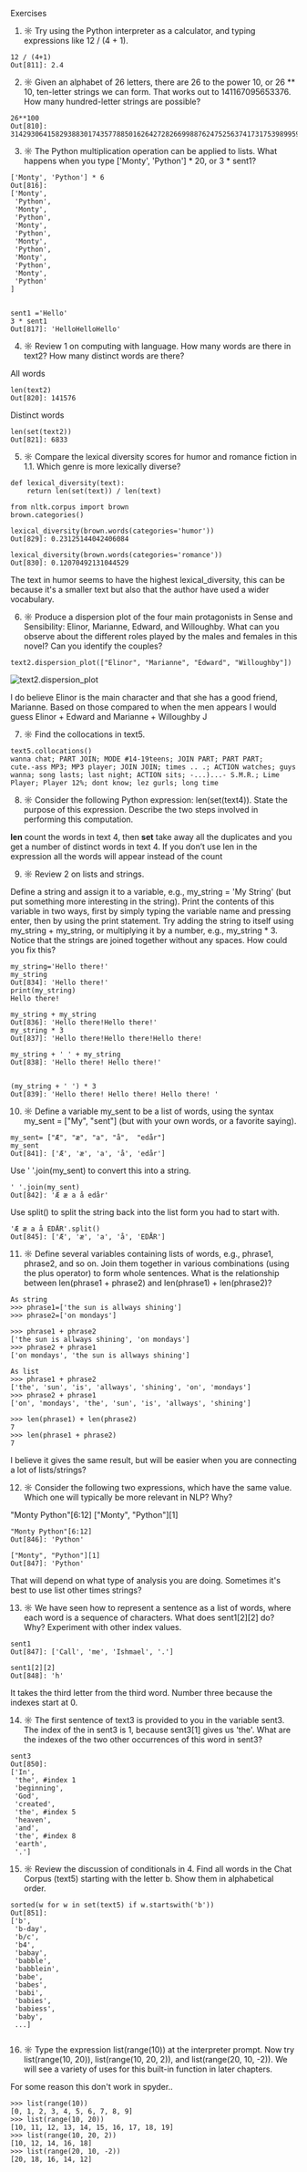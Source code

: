 
Exercises

1. ☼ Try using the Python interpreter as a calculator, and typing expressions like 12 / (4 + 1).
``` 
12 / (4+1)
Out[811]: 2.4

``` 

2. ☼ Given an alphabet of 26 letters, there are 26 to the power 10, or 26 ** 10, ten-letter strings we can form. That works out to 141167095653376. How many hundred-letter strings are possible?

``` 
26**100
Out[810]: 3142930641582938830174357788501626427282669988762475256374173175398995908420104023465432599069702289330964075081611719197835869803511992549376

``` 

3. ☼ The Python multiplication operation can be applied to lists. What happens when you type ['Monty', 'Python'] * 20, or 3 * sent1?

```
['Monty', 'Python'] * 6
Out[816]: 
['Monty',
 'Python',
 'Monty',
 'Python',
 'Monty',
 'Python',
 'Monty',
 'Python',
 'Monty',
 'Python',
 'Monty',
 'Python'
]
 
```

```
sent1 ='Hello'
3 * sent1
Out[817]: 'HelloHelloHello'

```
4. ☼ Review 1 on computing with language. How many words are there in text2? How many distinct words are there?

All words
``` 
len(text2)
Out[820]: 141576

```
Distinct words

```
len(set(text2))
Out[821]: 6833

```

5. ☼ Compare the lexical diversity scores for humor and romance fiction in 1.1. Which genre is more lexically diverse?

```
def lexical_diversity(text):
    return len(set(text)) / len(text)

from nltk.corpus import brown
brown.categories()

lexical_diversity(brown.words(categories='humor'))
Out[829]: 0.23125144042406084

lexical_diversity(brown.words(categories='romance'))
Out[830]: 0.12070492131044529

```
The text in humor seems to have the highest lexical_diversity, this can be because it's a smaller text but also that the author have used a wider vocabulary.

6. ☼ Produce a dispersion plot of the four main protagonists in Sense and Sensibility: Elinor, Marianne, Edward, and Willoughby. What can you observe about the different roles played by the males and females in this novel? Can you identify the couples?

```
text2.dispersion_plot(["Elinor", "Marianne", "Edward", "Willoughby"])

```
![text2.dispersion_plot](https://puu.sh/xAGuv/bf18d0f060.png)

I do believe Elinor is the main character and that she has a good friend, Marianne.
Based on those compared to when the men appears I would guess Elinor + Edward and Marianne + Willoughby J


7. ☼ Find the collocations in text5.

``` 
text5.collocations()
wanna chat; PART JOIN; MODE #14-19teens; JOIN PART; PART PART;
cute.-ass MP3; MP3 player; JOIN JOIN; times .. .; ACTION watches; guys
wanna; song lasts; last night; ACTION sits; -...)...- S.M.R.; Lime
Player; Player 12%; dont know; lez gurls; long time

```

8. ☼ Consider the following Python expression: len(set(text4)). State the purpose of this expression. Describe the two steps involved in performing this computation.

**len** count the words in text 4, then **set** take away all the duplicates and you get a number of distinct words in text 4.
If you don’t use len in the expression all the words will appear instead of the count

9. ☼ Review 2 on lists and strings.

Define a string and assign it to a variable, e.g., my_string = 'My String' (but put something more interesting in the string). Print the contents of this variable in two ways, first by simply typing the variable name and pressing enter, then by using the print statement.
Try adding the string to itself using my_string + my_string, or multiplying it by a number, e.g., my_string * 3. Notice that the strings are joined together without any spaces. How could you fix this?

```
my_string='Hello there!'
my_string
Out[834]: 'Hello there!'
print(my_string)
Hello there!

```

```
my_string + my_string
Out[836]: 'Hello there!Hello there!'
my_string * 3
Out[837]: 'Hello there!Hello there!Hello there!

```

```
my_string + ' ' + my_string
Out[838]: 'Hello there! Hello there!'


(my_string + ' ') * 3
Out[839]: 'Hello there! Hello there! Hello there! '

```

10. ☼ Define a variable my_sent to be a list of words, using the syntax my_sent = ["My", "sent"] (but with your own words, or a favorite saying).

```
my_sent= ["Æ", "æ", "a", "å",  "edår"]
my_sent
Out[841]: ['Æ', 'æ', 'a', 'å', 'edår']

```

Use ' '.join(my_sent) to convert this into a string.
```
' '.join(my_sent)
Out[842]: 'Æ æ a å edår'

```

Use split() to split the string back into the list form you had to start with.

```
'Æ æ a å EDÅR'.split()
Out[845]: ['Æ', 'æ', 'a', 'å', 'EDÅR']

```

11. ☼ Define several variables containing lists of words, e.g., phrase1, phrase2, and so on. Join them together in various combinations (using the plus operator) to form whole sentences. What is the relationship between len(phrase1 + phrase2) and len(phrase1) + len(phrase2)?

```
As string
>>> phrase1=['the sun is allways shining']
>>> phrase2=['on mondays']
 
>>> phrase1 + phrase2
['the sun is allways shining', 'on mondays']
>>> phrase2 + phrase1
['on mondays', 'the sun is allways shining']
 
As list
>>> phrase1 + phrase2
['the', 'sun', 'is', 'allways', 'shining', 'on', 'mondays']
>>> phrase2 + phrase1
['on', 'mondays', 'the', 'sun', 'is', 'allways', 'shining']
 
>>> len(phrase1) + len(phrase2)
7
>>> len(phrase1 + phrase2)
7

```
I believe it gives the same result, but will be easier when you are connecting a lot of lists/strings?

12. ☼ Consider the following two expressions, which have the same value. Which one will typically be more relevant in NLP? Why?

"Monty Python"[6:12]
["Monty", "Python"][1]

```
"Monty Python"[6:12]
Out[846]: 'Python'

["Monty", "Python"][1]
Out[847]: 'Python'

```
That will depend on what type of analysis you are doing.
Sometimes it's best to use list other times strings?

13. ☼ We have seen how to represent a sentence as a list of words, where each word is a sequence of characters. What does sent1[2][2] do? Why? Experiment with other index values.

```
sent1
Out[847]: ['Call', 'me', 'Ishmael', '.']

sent1[2][2]
Out[848]: 'h'
```
It takes the third letter from the third word. Number three because the indexes start at 0.


14. ☼ The first sentence of text3 is provided to you in the variable sent3. The index of the in sent3 is 1, because sent3[1] gives us 'the'. What are the indexes of the two other occurrences of this word in sent3?


```
sent3
Out[850]: 
['In',
 'the', #index 1
 'beginning',
 'God',
 'created',
 'the', #index 5
 'heaven',
 'and',
 'the', #index 8
 'earth',
 '.']

```

15. ☼ Review the discussion of conditionals in 4. Find all words in the Chat Corpus (text5) starting with the letter b. Show them in alphabetical order.

```
sorted(w for w in set(text5) if w.startswith('b'))
Out[851]: 
['b',
 'b-day',
 'b/c',
 'b4',
 'babay',
 'babble',
 'babblein',
 'babe',
 'babes',
 'babi',
 'babies',
 'babiess',
 'baby',
 ...]
 
```



16. ☼ Type the expression list(range(10)) at the interpreter prompt. Now try list(range(10, 20)), list(range(10, 20, 2)), and list(range(20, 10, -2)). We will see a variety of uses for this built-in function in later chapters.

For some reason this don't work in spyder..

```
>>> list(range(10))                                      
[0, 1, 2, 3, 4, 5, 6, 7, 8, 9]
>>> list(range(10, 20))
[10, 11, 12, 13, 14, 15, 16, 17, 18, 19]
>>> list(range(10, 20, 2))
[10, 12, 14, 16, 18]
>>> list(range(20, 10, -2))
[20, 18, 16, 14, 12]

```

